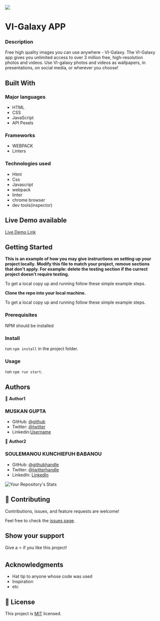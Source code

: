 ![](https://img.shields.io/badge/Microverse-blueviolet)

# VI-Galaxy APP

### Description
 Free high quality images you can use anywhere - VI-Galaxy.
The VI-Galaxy app gives you unlimited access to over 3 million free, high-resolution photos and videos.  Use VI-galaxy photos and videos as wallpapers, in presentations, on social media, or wherever you choose!
 
## Built With

### Major languages
- HTML
- CSS
- JavaScript 
- API Pexels

### Frameworks
- WEBPACK 
- Linters

### Technologies used
- Html
- Css
- Javascript
- webpack
- linter
- chrome browser
- dev tools(inspector)

## Live Demo available 

[Live Demo Link](https://muskan2532150.github.io/VI-Galaxy/dist/)


## Getting Started

**This is an example of how you may give instructions on setting up your project locally.**
**Modify this file to match your project, remove sections that don't apply. For example: delete the testing section if the currect project doesn't require testing.**


To get a local copy up and running follow these simple example steps.

**Clone the repo into your local machine.**


To get a local copy up and running follow these simple example steps.

### Prerequisites
NPM should be installed

### Install
run `npm install` in the project folder.

### Usage
run `npm run start`.


## Authors

👤 **Author1**
### MUSKAN GUPTA
- GitHub: [@github](https://github.com/muskan2532150)
- Twitter: [@twitter](muskan2532150)
- Linkedin:[Username](https://www.linkedin.com/in/muskan-gupta-869165225/)

👤 **Author2**
### SOULEMANOU KUNCHIEFUH BABANOU
- GitHub: [@githubhandle](https://github.com/soulemanou-software)
- Twitter: [@twitterhandle](https://twitter.com/fastdevz1)
- LinkedIn: [LinkedIn](https://linkedin.com/in/https://www.linkedin.com/in/soulemanou-kunchiefuh-babanou-454099196/)

![Your Repository's Stats](https://contrib.rocks/image?repo=muskan2532150/VI-Galaxy)

## 🤝 Contributing

Contributions, issues, and feature requests are welcome!

Feel free to check the [issues page](../../issues/).

## Show your support

Give a ⭐️ if you like this project!

## Acknowledgments

- Hat tip to anyone whose code was used
- Inspiration
- etc

## 📝 License

This project is [MIT](./MIT.md) licensed.

